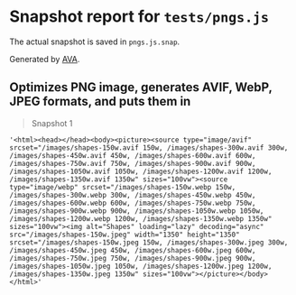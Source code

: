 # Snapshot report for `tests/pngs.js`

The actual snapshot is saved in `pngs.js.snap`.

Generated by [AVA](https://avajs.dev).

## Optimizes PNG image, generates AVIF, WebP, JPEG formats, and puts them in <picture>

> Snapshot 1

    '<html><head></head><body><picture><source type="image/avif" srcset="/images/shapes-150w.avif 150w, /images/shapes-300w.avif 300w, /images/shapes-450w.avif 450w, /images/shapes-600w.avif 600w, /images/shapes-750w.avif 750w, /images/shapes-900w.avif 900w, /images/shapes-1050w.avif 1050w, /images/shapes-1200w.avif 1200w, /images/shapes-1350w.avif 1350w" sizes="100vw"><source type="image/webp" srcset="/images/shapes-150w.webp 150w, /images/shapes-300w.webp 300w, /images/shapes-450w.webp 450w, /images/shapes-600w.webp 600w, /images/shapes-750w.webp 750w, /images/shapes-900w.webp 900w, /images/shapes-1050w.webp 1050w, /images/shapes-1200w.webp 1200w, /images/shapes-1350w.webp 1350w" sizes="100vw"><img alt="Shapes" loading="lazy" decoding="async" src="/images/shapes-150w.jpeg" width="1350" height="1350" srcset="/images/shapes-150w.jpeg 150w, /images/shapes-300w.jpeg 300w, /images/shapes-450w.jpeg 450w, /images/shapes-600w.jpeg 600w, /images/shapes-750w.jpeg 750w, /images/shapes-900w.jpeg 900w, /images/shapes-1050w.jpeg 1050w, /images/shapes-1200w.jpeg 1200w, /images/shapes-1350w.jpeg 1350w" sizes="100vw"></picture></body></html>'
